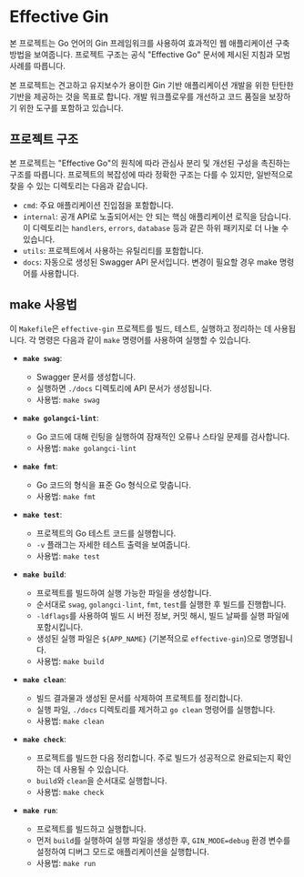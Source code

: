 # Effective Gin

본 프로젝트는 Go 언어의 Gin 프레임워크를 사용하여 효과적인 웹 애플리케이션 구축 방법을 보여줍니다. 프로젝트 구조는 공식 "Effective Go" 문서에 제시된 지침과 모범 사례를 따릅니다.

본 프로젝트는 견고하고 유지보수가 용이한 Gin 기반 애플리케이션 개발을 위한 탄탄한 기반을 제공하는 것을 목표로 합니다. 개발 워크플로우를 개선하고 코드 품질을 보장하기 위한 도구를 포함하고 있습니다.

## 프로젝트 구조

본 프로젝트는 "Effective Go"의 원칙에 따라 관심사 분리 및 개선된 구성을 촉진하는 구조를 따릅니다. 프로젝트의 복잡성에 따라 정확한 구조는 다를 수 있지만, 일반적으로 찾을 수 있는 디렉토리는 다음과 같습니다.

* `cmd`: 주요 애플리케이션 진입점을 포함합니다.
* `internal`: 공개 API로 노출되어서는 안 되는 핵심 애플리케이션 로직을 담습니다. 이 디렉토리는 `handlers`, `errors`, `database` 등과 같은 하위 패키지로 더 나눌 수 있습니다.
* `utils`: 프로젝트에서 사용하는 유틸리티를 포함합니다.
* `docs`: 자동으로 생성된 Swagger API 문서입니다. 변경이 필요할 경우 make 명령어를 사용합니다.

## make 사용법

이 `Makefile`은 `effective-gin` 프로젝트를 빌드, 테스트, 실행하고 정리하는 데 사용됩니다. 각 명령은 다음과 같이 `make` 명령어를 사용하여 실행할 수 있습니다.

* **`make swag`**:
    * Swagger 문서를 생성합니다.
    * 실행하면 `./docs` 디렉토리에 API 문서가 생성됩니다.
    * 사용법: `make swag`

* **`make golangci-lint`**:
    * Go 코드에 대해 린팅을 실행하여 잠재적인 오류나 스타일 문제를 검사합니다.
    * 사용법: `make golangci-lint`

* **`make fmt`**:
    * Go 코드의 형식을 표준 Go 형식으로 맞춥니다.
    * 사용법: `make fmt`

* **`make test`**:
    * 프로젝트의 Go 테스트 코드를 실행합니다.
    * `-v` 플래그는 자세한 테스트 출력을 보여줍니다.
    * 사용법: `make test`

* **`make build`**:
    * 프로젝트를 빌드하여 실행 가능한 파일을 생성합니다.
    * 순서대로 `swag`, `golangci-lint`, `fmt`, `test`를 실행한 후 빌드를 진행합니다.
    * `-ldflags`를 사용하여 빌드 시 버전 정보, 커밋 해시, 빌드 날짜를 실행 파일에 포함시킵니다.
    * 생성된 실행 파일은 `${APP_NAME}` (기본적으로 `effective-gin`)으로 명명됩니다.
    * 사용법: `make build`

* **`make clean`**:
    * 빌드 결과물과 생성된 문서를 삭제하여 프로젝트를 정리합니다.
    * 실행 파일, `./docs` 디렉토리를 제거하고 `go clean` 명령어를 실행합니다.
    * 사용법: `make clean`

* **`make check`**:
    * 프로젝트를 빌드한 다음 정리합니다. 주로 빌드가 성공적으로 완료되는지 확인하는 데 사용될 수 있습니다.
    * `build`와 `clean`을 순서대로 실행합니다.
    * 사용법: `make check`

* **`make run`**:
    * 프로젝트를 빌드하고 실행합니다.
    * 먼저 `build`를 실행하여 실행 파일을 생성한 후, `GIN_MODE=debug` 환경 변수를 설정하여 디버그 모드로 애플리케이션을 실행합니다.
    * 사용법: `make run`
